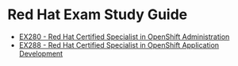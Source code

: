 # Red Hat Exam Study Guide

- [EX280 - Red Hat Certified Specialist in OpenShift Administration](EX280.md)
- [EX288 - Red Hat Certified Specialist in OpenShift Application Development](EX288.md)
